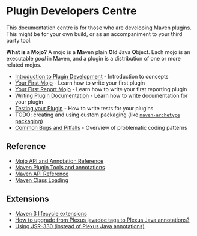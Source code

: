 <!--
Licensed to the Apache Software Foundation (ASF) under one
or more contributor license agreements.  See the NOTICE file
distributed with this work for additional information
regarding copyright ownership.  The ASF licenses this file
to you under the Apache License, Version 2.0 (the
"License"); you may not use this file except in compliance
with the License.  You may obtain a copy of the License at

http://www.apache.org/licenses/LICENSE-2.0

Unless required by applicable law or agreed to in writing,
software distributed under the License is distributed on an
"AS IS" BASIS, WITHOUT WARRANTIES OR CONDITIONS OF ANY
KIND, either express or implied.  See the License for the
specific language governing permissions and limitations
under the License.
-->

# Plugin Developers Centre

This documentation centre is for those who are developing Maven plugins. This might be for your own build, or as an accompaniment to your third party tool.

<!--TODO: callout-->

**What is a Mojo?** A mojo is a **M**aven plain **O**ld **J**ava **O**bject. Each mojo is an executable _goal_ in Maven, and a plugin is a distribution of one or more related mojos.

<!--TODO: tasks as buttons?-->
- [Introduction to Plugin Development](../guides/introduction/introduction-to-plugins.html) - Introduction to concepts
- [Your First Mojo](../guides/plugin/guide-java-plugin-development.html) - Learn how to write your first plugin
- [Your First Report Mojo](../guides/plugin/guide-java-report-plugin-development.html) - Learn how to write your first reporting plugin
- [Writing Plugin Documentation](../guides/development/guide-plugin-documentation.html) - Learn how to write documentation for your plugin
- [Testing your Plugin](./plugin-testing.html) - How to write tests for your plugins
- TODO: creating and using custom packaging (like [`maven-archetype` packaging](/archetype/archetype-packaging/))
- [Common Bugs and Pitfalls](./common-bugs.html) - Overview of problematic coding patterns

<!--TODO: trails-->

## Reference

- [Mojo API and Annotation Reference](../developers/mojo-api-specification.html)
- [Maven Plugin Tools and annotations](/plugin-tools/maven-plugin-tools-annotations/index.html)
- [Maven API Reference](../ref/current/index.html)
- [Maven Class Loading](../guides/mini/guide-maven-classloading.html)

## Extensions

- [Maven 3 lifecycle extensions](../examples/maven-3-lifecycle-extensions.html)
- [How to upgrade from Plexus javadoc tags to Plexus Java annotations?](./cookbook/plexus-plugin-upgrade.html)
- [Using JSR-330 (instead of Plexus Java annotations)](/maven-jsr330.html)

